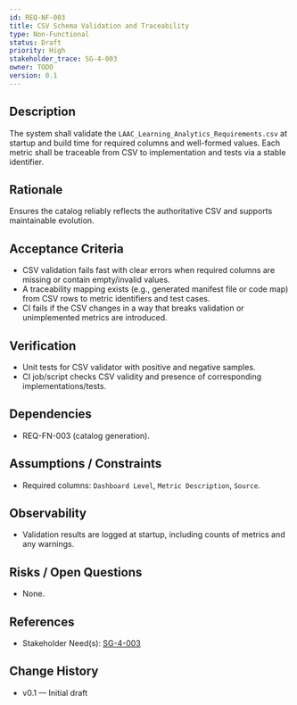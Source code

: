 ```yaml
---
id: REQ-NF-003
title: CSV Schema Validation and Traceability
type: Non-Functional
status: Draft
priority: High
stakeholder_trace: SG-4-003
owner: TODO
version: 0.1
---
```


## Description
The system shall validate the `LAAC_Learning_Analytics_Requirements.csv` at startup and build time for required columns and well-formed values. Each metric shall be traceable from CSV to implementation and tests via a stable identifier.

## Rationale
Ensures the catalog reliably reflects the authoritative CSV and supports maintainable evolution.

## Acceptance Criteria
- CSV validation fails fast with clear errors when required columns are missing or contain empty/invalid values.
- A traceability mapping exists (e.g., generated manifest file or code map) from CSV rows to metric identifiers and test cases.
- CI fails if the CSV changes in a way that breaks validation or unimplemented metrics are introduced.

## Verification
- Unit tests for CSV validator with positive and negative samples.
- CI job/script checks CSV validity and presence of corresponding implementations/tests.

## Dependencies
- REQ-FN-003 (catalog generation).

## Assumptions / Constraints
- Required columns: `Dashboard Level`, `Metric Description`, `Source`.

## Observability
- Validation results are logged at startup, including counts of metrics and any warnings.

## Risks / Open Questions
- None.

## References
- Stakeholder Need(s): [SG-4-003](../strs-needs/SG-4-003.md)

## Change History
- v0.1 — Initial draft


